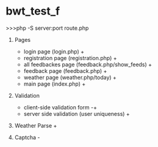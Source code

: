 # bwt_test_f

\>\>\>php -S server:port route.php


 1. Pages
    - login page (login.php) +
    - registration page (registration.php) +
    - all feedbackes page (feedback.php/show_feeds) +
    - feedback page (feedback.php) +
    - weather page (weather.php/today) +
    - main page (index.php) +

 2. Validation
    - client-side validation form -+
    - server side validation (user uniqueness) +
    
 3. Weather Parse +
    
 4. Captcha -
 